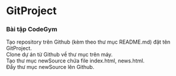 # GitProject
### Bài tập CodeGym  
Tạo repository trên Github (kèm theo thư mục README.md) đặt tên GitProject.  
Clone dự án từ Github về thư mục trên máy.  
Tạo thư mục newSource chứa file index.html, news.html.  
Đẩy thư mục newSource lên Github.  